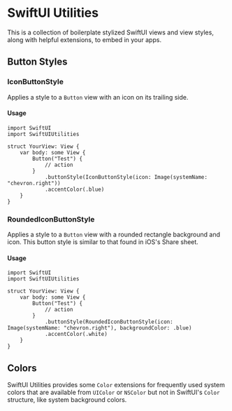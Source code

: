 # SwiftUI Utilities

This is a collection of boilerplate stylized SwiftUI views and view styles, along with helpful extensions, to embed in your apps.

## Button Styles

### IconButtonStyle
Applies a style to a `Button` view with an icon on its trailing side.

#### Usage
    import SwiftUI
    import SwiftUIUtilities
    
    struct YourView: View {
        var body: some View {
            Button("Test") {
                // action
            }
                .buttonStyle(IconButtonStyle(icon: Image(systemName: "chevron.right"))
                .accentColor(.blue)
        }
    }

### RoundedIconButtonStyle
Applies a style to a `Button` view with a rounded rectangle background and icon. This button style is similar to that found in iOS's Share sheet.

#### Usage
    import SwiftUI
    import SwiftUIUtilities
    
    struct YourView: View {
        var body: some View {
            Button("Test") {
                // action
            }
                .buttonStyle(RoundedIconButtonStyle(icon: Image(systemName: "chevron.right"), backgroundColor: .blue)
                .accentColor(.white)
        }
    }

## Colors

SwiftUI Utilities provides some `Color` extensions for frequently used system colors that are available from `UIColor` or `NSColor` but not in SwiftUI's `Color` structure, like system background colors.
